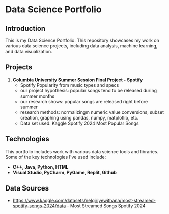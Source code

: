 # Data Science Portfolio
## Introduction
This is my Data Science Portfolio. This repository showcases my work on various data science projects, including data analysis, machine learning, and data visualization.

## Projects

 1. **Columbia University Summer Session Final Project - Spotify**
     - Spotify Popularity from music types and specs
     - our project hypothesis: popular songs tend to be released during summer months
     - our research shows: popular songs are released right before summer
     - research methods: normalizingm numeric value conversions,  subset creation, graphing using pandas, numpy, matplotlib, etc.
     - Data set used: Kaggle Spotify 2024 Most Popular Songs
   

## Technologies
This portfolio includes work with various data science tools and libraries. Some of the key technologies I've used include:

 -  **C++, Java, Python, HTML**
 -  **Visual Studio, PyCharm, PyGame, Replit, Github**

## Data Sources

 - https://www.kaggle.com/datasets/nelgiriyewithana/most-streamed-spotify-songs-2024/data - Most Streamed Songs Spotify 2024
